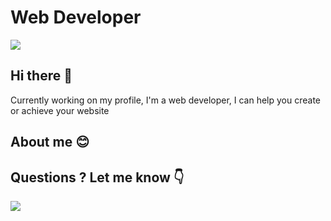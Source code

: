 <h1>Web Developer</h1>
<img src="https://github.com/user-attachments/assets/60ae3c3c-b189-4b6f-8d3a-bc605c3bb9b1"><img>

## Hi there 👋
Currently working on my profile, I'm a web developer, I can help you create or achieve your website

## About me 😊

## Questions ? Let me know 👇
<img src="https://github.com/user-attachments/assets/82ef27da-f018-4cca-a907-f3aa8d580d04"><a href="https://fr.linkedin.com/in/m%C3%A9riam-g-8a24b6170?trk=people-guest_people_search-card&original_referer=https%3A%2F%2Fwww.linkedin.com%2F"><a><img>

<!--
**meriam-goudadi/meriam-goudadi** is a ✨ _special_ ✨ repository because its `README.md` (this file) appears on your GitHub profile.

Here are some ideas to get you started:

- 🔭 I’m currently working on ...
- 🌱 I’m currently learning ...
- 👯 I’m looking to collaborate on ...
- 🤔 I’m looking for help with ...
- 💬 Ask me about ...
- 📫 How to reach me: ...
- 😄 Pronouns: ...
- ⚡ Fun fact: ...
-->

